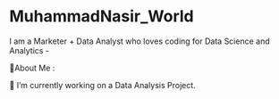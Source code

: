 # MuhammadNasir_World
I am a Marketer + Data Analyst who loves coding for Data Science and Analytics - 

💫About Me :

🔭 I’m currently working on a Data Analysis Project.


